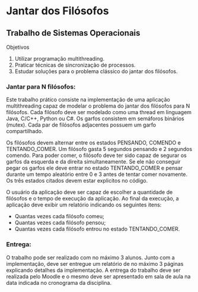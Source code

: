 # Jantar dos Filósofos
## Trabalho de Sistemas Operacionais
Objetivos
1. Utilizar programação multithreading.
2. Praticar técnicas de sincronização de processos.
3. Estudar soluções para o problema clássico do jantar dos filósofos.


### Jantar para N filósofos:

Este trabalho prático consiste na implementação de uma aplicação multithreading capaz de
modelar o problema do jantar dos filósofos para N filósofos.
Cada filósofo deve ser modelado como uma thread em linguagem Java, C/C++, Python ou
C#. Os garfos consistem em semáforos binários (mutex). Cada par de filósofos adjacentes
possuem um garfo compartilhado.

Os filósofos devem alternar entre os estados PENSANDO, COMENDO e
TENTANDO_COMER. Um filósofo gasta 5 segundos pensando e 2 segundos comendo. Para
poder comer, o filósofo deve ter sido capaz de segurar os garfos da esquerda e da direita
simultaneamente. Se ele não conseguir pegar os garfos ele deve entrar no estado
TENTANDO_COMER e pensar durante um tempo aleatório entre 0 e 3 antes de tentar comer
novamente. Os três estados citados devem estar explicitos no código.

O usuário da aplicação deve ser capaz de escolher a quantidade de filósofos e o tempo de
execução da aplicação. Ao final da execução, a aplicação deve exibir um relatório indicando
os seguintes itens:

- Quantas vezes cada filósofo comeu;
- Quantas vezes cada filósofo pensou;
- Quantas vezes cada filósofo entrou no estado TENTANDO_COMER.

### Entrega:

O trabalho pode ser realizado com no máximo 3 alunos. Junto com a implementação, deve ser
entregue um relatório de no máximo 3 páginas explicando detalhes da implementação. A
entrega do trabalho deve ser realizada pelo Moodle e o mesmo deve ser apresentado em sala
de aula na data indicada no cronograma da disciplina. 
